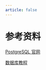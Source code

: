 ```yaml
---
article: false
---
```


# 参考资料

[PostgreSQL 官网](https://www.postgresql.org/)

[数据库教程](https://www.sjkjc.com/)